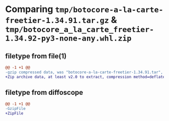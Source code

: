 # Comparing `tmp/botocore-a-la-carte-freetier-1.34.91.tar.gz` & `tmp/botocore_a_la_carte_freetier-1.34.92-py3-none-any.whl.zip`

## filetype from file(1)

```diff
@@ -1 +1 @@
-gzip compressed data, was "botocore-a-la-carte-freetier-1.34.91.tar", last modified: Thu Apr 25 01:03:32 2024, max compression
+Zip archive data, at least v2.0 to extract, compression method=deflate
```

## filetype from diffoscope

```diff
@@ -1 +1 @@
-GzipFile
+ZipFile
```

